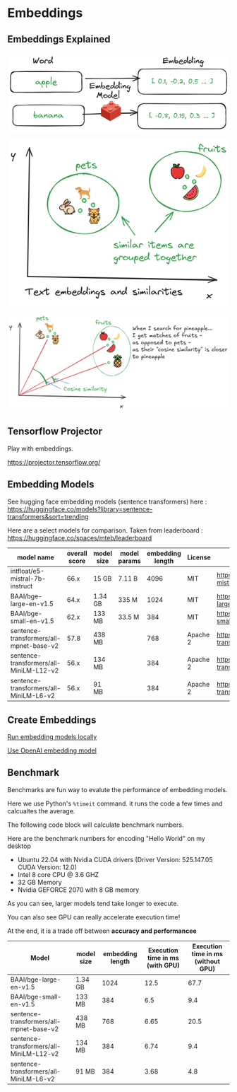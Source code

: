 # Embeddings

## Embeddings Explained

![](../media/embeddings-2.png)

![](../media/embeddings-1.png)

![](../media/embeddings-3.png)

## Tensorflow Projector

Play with embeddings.

https://projector.tensorflow.org/


## Embedding Models

See hugging face embedding models (sentence transformers) here : https://huggingface.co/models?library=sentence-transformers&sort=trending

Here are a select models for comparison.  Taken from leaderboard : https://huggingface.co/spaces/mteb/leaderboard

| model name                              | overall score | model size | model params | embedding length | License  | url                                                            |
|-----------------------------------------|---------------|------------|--------------|------------------|----------|----------------------------------------------------------------|
| intfloat/e5-mistral-7b-instruct         | 66.x          | 15 GB      | 7.11 B       | 4096             | MIT      | https://huggingface.co/intfloat/e5-mistral-7b-instruct         |
| BAAI/bge-large-en-v1.5                  | 64.x          | 1.34 GB    | 335 M        | 1024             | MIT      | https://huggingface.co/BAAI/bge-large-en-v1.5                  |
| BAAI/bge-small-en-v1.5                  | 62.x          | 133 MB     | 33.5 M       | 384              | MIT      | https://huggingface.co/BAAI/bge-small-en-v1.5                  |
| sentence-transformers/all-mpnet-base-v2 | 57.8          | 438 MB     |              | 768              | Apache 2 | https://huggingface.co/sentence-transformers/all-mpnet-base-v2 |
| sentence-transformers/all-MiniLM-L12-v2 | 56.x          | 134 MB     |              | 384              | Apache 2 | https://huggingface.co/sentence-transformers/all-MiniLM-L12-v2 |
| sentence-transformers/all-MiniLM-L6-v2  | 56.x          | 91 MB      |              | 384              | Apache 2 | https://huggingface.co/sentence-transformers/all-MiniLM-L6-v2  |


## Create Embeddings

[Run embedding models locally](./embeddings-local.ipynb)

[Use OpenAI embedding model]()


## Benchmark

Benchmarks are fun way to evalute the performance of embedding models.

Here we use Python's `%timeit` command.  it runs the code a few times and calcualtes the average.

The following code block will calculate benchmark numbers.

Here are the benchmark numbers for encoding "Hello World" on my desktop 
- Ubuntu 22.04 with Nvidia CUDA drivers (Driver Version: 525.147.05   CUDA Version: 12.0)
- Intel 8 core CPU @ 3.6 GHZ
- 32 GB Memory
- Nvidia GEFORCE 2070 with 8 GB memory

As you can see, larger models tend take longer to execute.

You can also see GPU can really accelerate execution time!

At the end, it is a trade off between **accuracy and performancee**

| Model                                   | model size | embedding length | Execution time in ms (with GPU) | Execution time in ms (without GPU) |
|-----------------------------------------|------------|------------------|---------------------------------|------------------------------------|
| BAAI/bge-large-en-v1.5                  | 1.34 GB    | 1024             | 12.5                            | 67.7                               |
| BAAI/bge-small-en-v1.5                  | 133 MB     | 384              | 6.5                             | 9.4                                |
| sentence-transformers/all-mpnet-base-v2 | 438 MB     | 768              | 6.65                            | 20.5                               |
| sentence-transformers/all-MiniLM-L12-v2 | 134 MB     | 384              | 6.74                            | 9.4                                |
| sentence-transformers/all-MiniLM-L6-v2  | 91 MB      | 384              | 3.68                            | 4.8                                |
